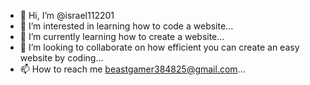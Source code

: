 - 👋 Hi, I’m @israel112201
- 👀 I’m interested in learning how to code a website...
- 🌱 I’m currently learning how to create a website...
- 💞️ I’m looking to collaborate on how efficient you can create an easy website by coding...
- 📫 How to reach me  beastgamer384825@gmail.com...

<!---
israel112201/israel112201 is a ✨ special ✨ repository because its `README.md` (this file) appears on your GitHub profile.
You can click the Preview link to take a look at your changes.
--->
